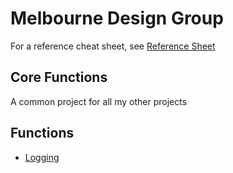 # Melbourne Design Group
For a reference cheat sheet, see [Reference Sheet](Reference.md)
## Core Functions
 A common project for all my other projects

## Functions
* [Logging](Log.md)
